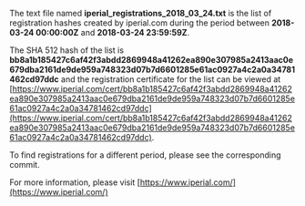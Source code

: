 The text file named **iperial_registrations_2018_03_24.txt** is the list of registration hashes created by iperial.com during the period between **2018-03-24 00:00:00Z** and **2018-03-24 23:59:59Z**.

The SHA 512 hash of the list is **bb8a1b185427c6af42f3abdd2869948a41262ea890e307985a2413aac0e679dba2161de9de959a748323d07b7d6601285e61ac0927a4c2a0a34781462cd97ddc** and the registration certificate for the list can be viewed at [https://www.iperial.com/cert/bb8a1b185427c6af42f3abdd2869948a41262ea890e307985a2413aac0e679dba2161de9de959a748323d07b7d6601285e61ac0927a4c2a0a34781462cd97ddc](https://www.iperial.com/cert/bb8a1b185427c6af42f3abdd2869948a41262ea890e307985a2413aac0e679dba2161de9de959a748323d07b7d6601285e61ac0927a4c2a0a34781462cd97ddc).

To find registrations for a different period, please see the corresponding commit.

For more information, please visit [https://www.iperial.com/](https://www.iperial.com/)
